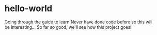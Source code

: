 # hello-world
Going through the guide to learn
Never have done code before so this will be interesting...
So far so good, we'll see how this project goes!
